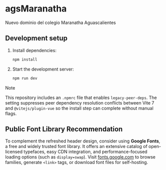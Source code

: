# agsMaranatha
Nuevo dominio del colegio Maranatha Aguascalientes

## Development setup

1. Install dependencies:
   ```bash
   npm install
   ```
2. Start the development server:
   ```bash
   npm run dev
   ```

> [!NOTE]
> This repository includes an `.npmrc` file that enables `legacy-peer-deps`. The setting suppresses peer dependency resolution
> conflicts between Vite 7 and `@vitejs/plugin-vue` so the install step can complete without manual flags.

## Public Font Library Recommendation

To complement the refreshed header design, consider using **Google Fonts**, a free and widely trusted font library. It offers an extensive catalog of open-licensed typefaces, easy CDN integration, and performance-focused loading options (such as `display=swap`). Visit [fonts.google.com](https://fonts.google.com) to browse families, generate `<link>` tags, or download font files for self-hosting.
